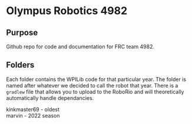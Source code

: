 # Olympus Robotics 4982
## Purpose
Github repo for code and documentation for FRC team 4982.

## Folders

 Each folder contains the WPILib code for that particular year. The folder is named after whatever we decided to call the robot that year. There is a `gradlew` file that allows you to upload to the RoboRio and will theoretically automatically handle dependancies.
 
 kinkmaster69 - oldest  
 marvin - 2022 season
